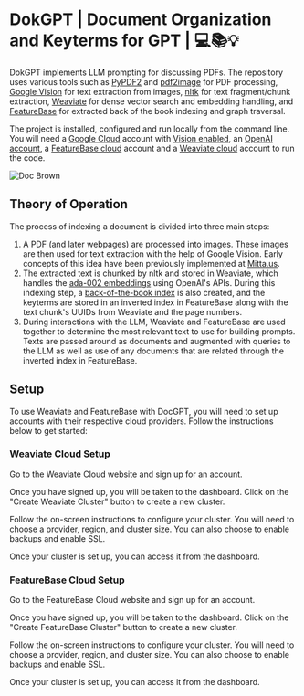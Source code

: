 # DokGPT | Document Organization and Keyterms for GPT | 💻📚💡
DokGPT implements LLM prompting for discussing PDFs. The repository uses various tools such as [PyPDF2](https://pypi.org/project/PyPDF2/) and [pdf2image](https://pypi.org/project/pdf2image/) for PDF processing, [Google Vision](https://cloud.google.com/vision) for text extraction from images, [nltk](https://www.nltk.org/) for text fragment/chunk extraction, [Weaviate](https://weaviate.io/) for dense vector search and embedding handling, and [FeatureBase](https://featurebase.com/) for extracted back of the book indexing and graph traversal.

The project is installed, configured and run locally from the command line. You will need a [Google Cloud](https://cloud.google.com/) account with [Vision enabled](https://cloud.google.com/vision/docs/before-you-begin), an [OpenAI account](https://openai.com), a [FeatureBase cloud](https://cloud.featurebase.com) account and a [Weaviate cloud](https://console.weaviate.cloud/) account to run the code.

![Doc Brown](https://github.com/FeatureBaseDB/DokGPT/blob/main/doc.jpg)

## Theory of Operation
The process of indexing a document is divided into three main steps:

1. A PDF (and later webpages) are processed into images. These images are then used for text extraction with the help of Google Vision. Early concepts of this idea have been previously implemented at [Mitta.us](https://mitta.us/).
2. The extracted text is chunked by nltk and stored in Weaviate, which handles the [ada-002 embeddings](https://platform.openai.com/docs/guides/embeddings) using OpenAI's APIs. During this indexing step, a [back-of-the-book index](https://en.wikipedia.org/wiki/Index_(publishing)) is also created, and the keyterms are stored in an inverted index in FeatureBase along with the text chunk's UUIDs from Weaviate and the page numbers.
3. During interactions with the LLM, Weaviate and FeatureBase are used together to determine the most relevant text to use for building prompts. Texts are passed around as documents and augmented with queries to the LLM as well as use of any documents that are related through the inverted index in FeatureBase.

## Setup
To use Weaviate and FeatureBase with DocGPT, you will need to set up accounts with their respective cloud providers. Follow the instructions below to get started:

### Weaviate Cloud Setup
Go to the Weaviate Cloud website and sign up for an account.

Once you have signed up, you will be taken to the dashboard. Click on the "Create Weaviate Cluster" button to create a new cluster.

Follow the on-screen instructions to configure your cluster. You will need to choose a provider, region, and cluster size. You can also choose to enable backups and enable SSL.

Once your cluster is set up, you can access it from the dashboard.

### FeatureBase Cloud Setup
Go to the FeatureBase Cloud website and sign up for an account.

Once you have signed up, you will be taken to the dashboard. Click on the "Create FeatureBase Cluster" button to create a new cluster.

Follow the on-screen instructions to configure your cluster. You will need to choose a provider, region, and cluster size. You can also choose to enable backups and enable SSL.

Once your cluster is set up, you can access it from the dashboard.
